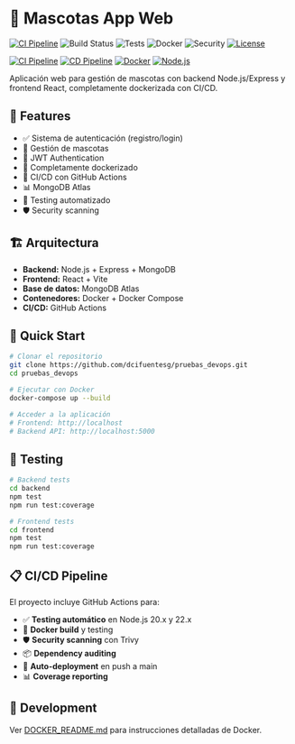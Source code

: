 # 🐾 Mascotas App Web

[![CI Pipeline](https://github.com/dcifuentesg/pruebas_devops/actions/workflows/ci.yml/badge.svg)](https://github.com/dcifuentesg/pruebas_devops/actions/workflows/ci.yml)
![Build Status](https://img.shields.io/badge/build-passing-brightgreen)
![Tests](https://img.shields.io/badge/tests-passing-brightgreen)
![Docker](https://img.shields.io/badge/docker-built-blue)
![Security](https://img.shields.io/badge/security-scanned-green)
[![License](https://img.shields.io/badge/license-MIT-blue.svg)](LICENSE)

[![CI Pipeline](https://github.com/dcifuentesg/pruebas_devops/actions/workflows/ci.yml/badge.svg)](https://github.com/dcifuentesg/pruebas_devops/actions/workflows/ci.yml)
[![CD Pipeline](https://github.com/dcifuentesg/pruebas_devops/actions/workflows/cd.yml/badge.svg)](https://github.com/dcifuentesg/pruebas_devops/actions/workflows/cd.yml)
[![Docker](https://img.shields.io/badge/docker-ready-blue)](https://github.com/dcifuentesg/pruebas_devops)
[![Node.js](https://img.shields.io/badge/node.js-20%2B-green)](https://nodejs.org/)

Aplicación web para gestión de mascotas con backend Node.js/Express y frontend React, completamente dockerizada con CI/CD.

## 🚀 Features

- ✅ Sistema de autenticación (registro/login)
- 🐾 Gestión de mascotas
- 🔐 JWT Authentication
- 🐳 Completamente dockerizado
- 🔄 CI/CD con GitHub Actions
- 📊 MongoDB Atlas
- 🧪 Testing automatizado
- 🛡️ Security scanning

## 🏗️ Arquitectura

- **Backend:** Node.js + Express + MongoDB
- **Frontend:** React + Vite
- **Base de datos:** MongoDB Atlas
- **Contenedores:** Docker + Docker Compose
- **CI/CD:** GitHub Actions

## 🚀 Quick Start

```bash
# Clonar el repositorio
git clone https://github.com/dcifuentesg/pruebas_devops.git
cd pruebas_devops

# Ejecutar con Docker
docker-compose up --build

# Acceder a la aplicación
# Frontend: http://localhost
# Backend API: http://localhost:5000
```

## 🧪 Testing

```bash
# Backend tests
cd backend
npm test
npm run test:coverage

# Frontend tests
cd frontend
npm test
npm run test:coverage
```

## 📋 CI/CD Pipeline

El proyecto incluye GitHub Actions para:

- ✅ **Testing automático** en Node.js 20.x y 22.x
- 🐳 **Docker build** y testing
- 🛡️ **Security scanning** con Trivy
- 📦 **Dependency auditing**
- 🚀 **Auto-deployment** en push a main
- 📊 **Coverage reporting**

## 🔧 Development

Ver [DOCKER_README.md](./DOCKER_README.md) para instrucciones detalladas de Docker.